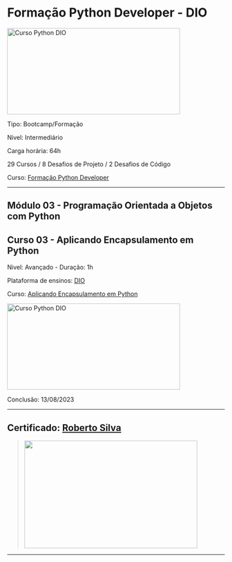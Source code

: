 # **Formação Python Developer - DIO**

<img src="https://hermes.dio.me/tracks/cover/ac0e208f-9ab9-471d-84ae-0107cfd2156a.png" alt="Curso Python DIO" width="400" height="200">

Tipo: Bootcamp/Formação

Nivel: Intermediário

Carga horária: 64h

29 Cursos / 8 Desafios de Projeto / 2 Desafios de Código

Curso: [Formação Python Developer](https://web.dio.me/track/formacao-python-developer)

---
## **Módulo 03 - Programação Orientada a Objetos com Python**
## **Curso 03 - Aplicando Encapsulamento em Python**

Nivel: Avançado - Duração: 1h

Plataforma de ensinos: [DIO](www.dio.me)

Curso: [Aplicando Encapsulamento em Python](https://web.dio.me/course/encapsulamento/learning/2efc143d-fd96-4455-a423-aca0409ab954?back=/track/formacao-python-developer&tab=undefined&moduleId=undefined)

<img src="https://hermes.dio.me/courses/cover/ba12fdd5-9d7f-4e31-a677-77191d08f7a2_cover.png" alt="Curso Python DIO" width="400" height="200">


Conclusão: 13/08/2023

---
## Certificado: [Roberto Silva](https://www.dio.me/certificate/37471E33/share)
>
><img src="https://hermes.digitalinnovation.one/certificates/cover/37471E33.jpg" width="400" height="250">
---
